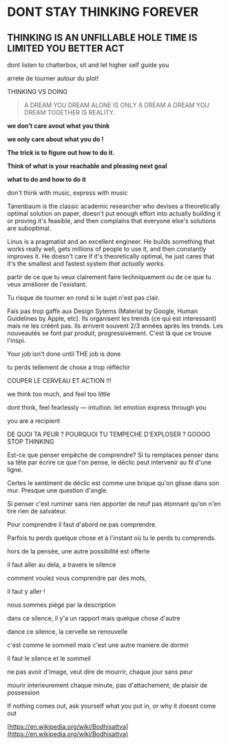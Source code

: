 DONT STAY THINKING FOREVER
===

**THINKING IS AN UNFILLABLE HOLE**
**TIME IS LIMITED**
**YOU BETTER ACT**
---


dont listen to chatterbox, sit and let higher self guide you

arrete de tourner autour du plot!

THINKING VS DOING

> A DREAM YOU DREAM ALONE IS ONLY A DREAM
A DREAM YOU DREAM TOGETHER IS REALITY.

**we don’t care avout what you think**

**we only care about what you do !**

**The trick is to figure out how to do it.**

**Think of what is your reachable and pleasing next goal**

**what to do and how to do it**

don't think with music, express with music

Tanenbaum is the classic academic researcher who devises a theoretically optimal solution on paper, doesn't put
enough effort into actually building it or proving it's feasible, and
then complains that everyone else's solutions are suboptimal.

Linus is a pragmatist and an excellent engineer. He builds something that
works really well, gets millions of people to use it, and then constantly improves it. He doesn't care if it's theoretically optimal,
he just cares that it's the smallest and fastest system *that actually works*.

partir de ce que tu veux clairement faire techniquement ou de ce que tu veux améliorer de l'existant. 

Tu risque de tourner en rond si le sujet n'est pas clair.

Fais pas trop gaffe aux Design Sytems (Material by Google, Human Guidelines by Apple, etc). Ils organisent les trends (ce qui est interessant) mais ne les créént pas. Ils arrivent souvent 2/3 années après les trends. Les nouveautés se font par produit, progressivement. C'est là que ce trouve l'inspi.

Your job isn't done until THE job is done

tu perds tellement de chose a trop réfléchir

COUPER LE CERVEAU ET ACTION !!!

we think too much, and feel too little

dont think, feel fearlessly — intuition. let emotion express through you

you are a recipient

DE QUOI TA PEUR ? POURQUOI TU TEMPECHE D'EXPLOSER ? GOOOO STOP THINKING

Est-ce que penser empêche de comprendre? Si tu remplaces penser dans sa tête par écrire ce que l'on pense, le déclic peut intervenir au fil d'une ligne.

Certes le sentiment de déclic est comme une brique qu'on glisse dans son mur. Presque une question d'angle.

Si penser c'est ruminer sans rien apporter de neuf pas étonnant qu'on n'en tire rien de salvateur.

Pour comprendre il faut d'abord ne pas comprendre.

Parfois tu perds quelque chose et à l'instant où tu le perds tu comprends.

hors de la pensée, une autre possibilité est offerte

il faut aller au dela, a travers le silence

comment voulez vous comprendre par des mots,

il faut y aller !

nous sommes piégé par la description

dans ce silence, il y'a un rapport mais quelque chose d'autre

dance ce silence, la cervelle se renouvelle

c'est comme le sommeil mais c'est une autre maniere de dormir

il faut le silence et le sommeil

ne pas avoir d'image, veut dire de mourrir, chaque jour sans peur

mourir interieurement chaque minute, pas d'attachement, de plaisir de possession

If nothing comes out, ask yourself what you put in, or why it doesnt come out

[https://en.wikipedia.org/wiki/Bodhisattva](https://en.wikipedia.org/wiki/Bodhisattva)